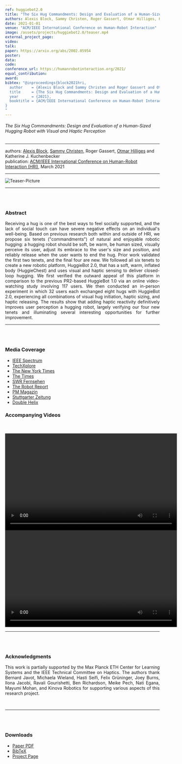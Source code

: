 ```yaml
---
ref: huggiebot2.0
title: "The Six Hug Commandments: Design and Evaluation of a Human-Sized Hugging Robot with Visual and Haptic Perception"
authors: Alexis Block, Sammy Christen, Roger Gassert, Otmar Hilliges, Katherine Kuchenbecker
date: 2021-01-01
venue: "ACM/IEEE International Conference on Human-Robot Interaction"
image: /assets/projects/huggiebot2.0/teaser.mp4
external_project_page: 
video: 
talk: 
paper: https://arxiv.org/abs/2002.05954
poster: 
data: 
code: 
conference_url: https://humanrobotinteraction.org/2021/
equal_contribution: 
award: 
bibtex: "@inproceedings{block2021hri,
  author    = {Alexis Block and Sammy Christen and Roger Gassert and Otmar Hilliges and Katherine J. Kuchenbecker},
  title     = {The Six Hug Commandments: Design and Evaluation of a Human-Sized Hugging Robot with Visual and Haptic Perception},
  year      = {2021},
  booktitle = {ACM/IEEE International Conference on Human-Robot Interaction}
}
"
---
```


<h6>The Six Hug Commandments: Design and Evaluation of a Human-Sized Hugging Robot with Visual and Haptic Perception</h6>
<hr />

<div class="fullcol">
    <div class="teaser-info-projectpage">
            <span class="normalcap">authors:</span>
            <span class="authorcap">
                <nobr><a href="/people/blocka/" title="Alexis Block">Alexis Block</a>, </nobr>
                <nobr><a href="/people/sammyc/" title="Sammy Christen">Sammy Christen</a>, </nobr>
                <nobr> Roger Gassert, </nobr>
                <nobr><a href="/people/hilliges/" title="Otmar Hilliges">Otmar Hilliges</a> </nobr>
		        and
                <nobr> Katherine J. Kuchenbecker</nobr>
            </span>
            <br/>
            <span class="normalcap"><nobr>publication: </nobr></span>
            <span class="authorcap">
                <a class="a-text-ext" href="https://humanrobotinteraction.org/2021/" target="_blank" title="HRI"> ACM/IEEE International Conference on Human-Robot Interaction (HRI)</a>, March 2021
            </span>
	<br/>
        <hr />
    </div>
</div>

<div class="fullcol">
    <img class="fullcol" src="<?php ait_root_dir();?>projects/2021/huggiebot2.0/huggiebot2.0.png" alt="Teaser-Picture" />
    <div class="fullcol">
        <p align="justify">
            <span class="figurecap">
           </span>
        </p>
        <hr />
        <br/>
        <br/>
    </div>
</div>

<div class="fullcol">
    <h3>Abstract</h3>
    <p align="justify">
    Receiving a hug is one of the best ways to feel socially supported, and the lack of social touch can have severe negative effects on an individual's well-being. Based on previous research both within and outside of HRI, we propose six tenets ("commandments") of natural and enjoyable robotic hugging: a hugging robot should be soft, be warm, be human sized, visually perceive its user, adjust its embrace to the user's size and position, and reliably release when the user wants to end the hug. Prior work validated the first two tenets, and the final four are new. We followed all six tenets to create a new robotic platform, HuggieBot 2.0, that has a soft, warm, inflated body (HuggieChest) and uses visual and haptic sensing to deliver closed-loop hugging. We first verified the outward appeal of this platform in comparison to the previous PR2-based HuggieBot 1.0 via an online video-watching study involving 117 users. We then conducted an in-person experiment in which 32 users each exchanged eight hugs with HuggieBot 2.0, experiencing all combinations of visual hug initiation, haptic sizing, and haptic releasing. The results show that adding haptic reactivity definitively improves user perception a hugging robot, largely verifying our four new tenets and illuminating several interesting opportunities for further improvement.
    <hr />
    <br/>
    <br/>
</div>

<div class="fullcol">
 <h3>Media Coverage</h3>
 <ul class="bullets">
        <li> <a a class="a-text-ext" href="https://spectrum.ieee.org/robot-hugs" target="_blank"> IEEE Spectrum </a></li>
        <li> <a a class="a-text-ext" href="https://techxplore.com/news/2021-02-huggiebot-soft-human-size-robot-users.html" target="_blank"> TechXplore </a></li>
        <li> <a a class="a-text-ext" href="https://www.nytimes.com/2020/10/16/well/live/hugs-hugging-pandemic.html" target="_blank"> The New York Times</a></li>
        <li> <a a class="a-text-ext" href="https://www.thetimes.co.uk/article/strong-and-non-clingy-robots-give-the-best-hugs-study-reveals-huggiebot-pdx566xk0" target="_blank"> The Times </a></li>
        <li> <a a class="a-text-ext" href="https://www.swrfernsehen.de/landesschau-bw/landesschau-baden-wuerttemberg-vom-1512021-100.html" target="_blank"> SWR Fernsehen </a></li>
        <li> <a a class="a-text-ext" href="https://www.therobotreport.com/eth-zurich-human-machine-trust-robotic-hug/?fbclid=IwAR2A7oYl0jmgxCG3mp3uc4kfKIRTDlARnesb3TRz6XsTsvdyIzpcxM7q9ik"> The Robot Report </a></li>
        <li> <a a class="a-text-ext" href="https://ait.ethz.ch/projects/2021/huggiebot2.0/downloads/pm_huggiebot.pdf"> PM Magazin </a></li>
        <li> <a a class="a-text-ext" href="https://ait.ethz.ch/projects/2021/huggiebot2.0/downloads/stuttgart_news.pdf"> Stuttgarter Zeitung </a></li>
        <li> <a a class="a-text-ext" href="https://ait.ethz.ch/projects/2021/huggiebot2.0/downloads/doublehelix.pdf"> Double Helix </a></li>
   </ul>

<div class="fullcol">
<h3>Accompanying Videos</h3>
	<br/>
	<br/>
    <div class="video" align="center">
    <video width="560" height="315" src="<?php ait_root_dir();?>projects/2021/huggiebot2.0/downloads/huggiebot_1.mp4" frameborder="0" allowfullscreen controls></video>
    </div>
        <div class="video" align="center">
    <video width="560" height="315" src="<?php ait_root_dir();?>projects/2021/huggiebot2.0/downloads/huggiebot_2.mp4" frameborder="0" allowfullscreen controls></video>
    </div>
    <hr />
    <br/>
    <br/>
</div>

<div class="fullcol">
    <h3>Acknowledgments</h3>
    <p align="justify">
This work is partially supported by the Max Planck ETH Center for Learning Systems and the IEEE Technical Committee on Haptics. The authors thank Bernard Javot, Michaela Wieland, Hasti Seifi, Felix Grüninger, Joey Burns, Ilona Jacobi, Ravali Gourishetti, Ben Richardson, Meike Pech, Nati Egana, Mayumi Mohan, and Kinova Robotics for supporting various aspects of this research project.
    </p>
    <br/>
    <hr />
    <br/>
    <br/>
</div>

<div class="fullcol">
 <h3>Downloads</h3>
    <ul class="linklist">
        <li class="a-pdf"><a title="Paper PDF" href="<?php ait_root_dir();?>projects/2021/huggiebot2.0/downloads/Block21-HRI-Commandments.pdf">Paper PDF</a></li>
        <li class="a-bib"><a title="BibTex" href="<?php ait_root_dir();?>projects/2021/huggiebot2.0/block2021hri.bib">BibTeX</a></li>
        <li class="a-cod"><a title="Project Page"><a href="https://hi.is.mpg.de/research_projects/huggiebot-2-0-a-more-huggable-robot">Project Page</a> </a></li>
    </ul>
    <br/>
</div>


